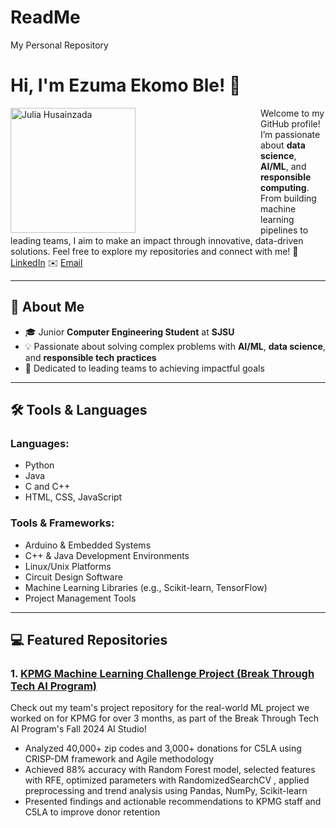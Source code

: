 # ReadMe
My Personal Repository
# Hi, I'm Ezuma Ekomo Ble! 👋
<img src="photo1.jpg" alt="Julia Husainzada" width="200" align="left" style="margin-right: 200px;">

Welcome to my GitHub profile! I’m passionate about **data science**, **AI/ML**, and **responsible computing**. From building machine learning pipelines to leading teams, I aim to make an impact through innovative, data-driven solutions. Feel free to explore my repositories and connect with me! 💼 [LinkedIn](https://www.linkedin.com/in/ezumable/) ✉️ [Email](mailto:jezumaekomo01@gmail.com)

---

## 🔗 About Me

- 🎓 Junior **Computer Engineering Student** at **SJSU**
- 💡 Passionate about solving complex problems with **AI/ML**, **data science**, and **responsible tech practices**
- 🤝 Dedicated to leading teams to achieving impactful goals

---

## 🛠️ Tools & Languages

### **Languages**:
- Python
- Java
- C and C++
- HTML, CSS, JavaScript

### **Tools & Frameworks**:
- Arduino & Embedded Systems
- C++ & Java Development Environments
- Linux/Unix Platforms
- Circuit Design Software 
- Machine Learning Libraries (e.g., Scikit-learn, TensorFlow)
- Project Management Tools 
---

## 💻 Featured Repositories
### 1. [KPMG Machine Learning Challenge Project (Break Through Tech AI Program)](https://github.com/KPMG1A/AI-Studio-Project) 
Check out my team's project repository for the real-world ML project we worked on for KPMG for over 3 months, as part of the Break Through Tech AI Program's Fall 2024 AI Studio!
- Analyzed 40,000+ zip codes and 3,000+ donations for C5LA using CRISP-DM framework and Agile methodology
- Achieved 88% accuracy with Random Forest model, selected features with RFE, optimized parameters with RandomizedSearchCV , applied preprocessing and trend analysis using Pandas, NumPy, Scikit-learn
- Presented findings and actionable recommendations to KPMG staff and C5LA to improve donor retention
